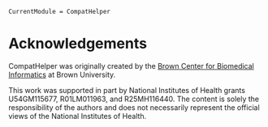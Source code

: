 ```@meta
CurrentModule = CompatHelper
```

# Acknowledgements

CompatHelper was originally created by the [Brown Center for Biomedical Informatics](https://github.com/bcbi) at Brown University.

This work was supported in part by National Institutes of Health grants U54GM115677, R01LM011963, and R25MH116440. The content is solely the responsibility of the authors and does not necessarily represent the official views of the National Institutes of Health.
